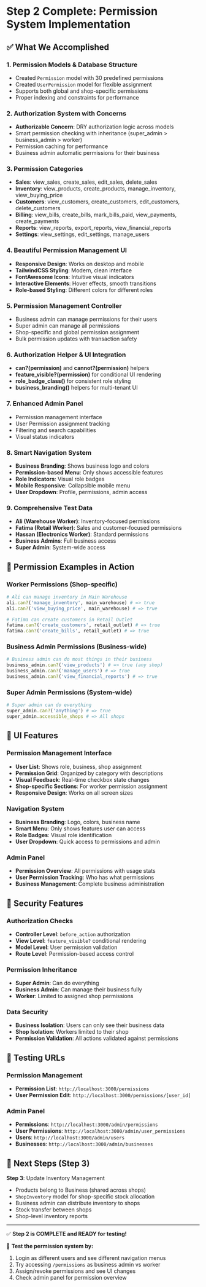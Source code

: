 # Step 2 Complete: Permission System Implementation

## ✅ What We Accomplished

### 1. **Permission Models & Database Structure**
- Created `Permission` model with 30 predefined permissions
- Created `UserPermission` model for flexible assignment
- Supports both global and shop-specific permissions
- Proper indexing and constraints for performance

### 2. **Authorization System with Concerns**
- **Authorizable Concern**: DRY authorization logic across models
- Smart permission checking with inheritance (super_admin > business_admin > worker)
- Permission caching for performance
- Business admin automatic permissions for their business

### 3. **Permission Categories**
- **Sales**: view_sales, create_sales, edit_sales, delete_sales
- **Inventory**: view_products, create_products, manage_inventory, view_buying_price
- **Customers**: view_customers, create_customers, edit_customers, delete_customers  
- **Billing**: view_bills, create_bills, mark_bills_paid, view_payments, create_payments
- **Reports**: view_reports, export_reports, view_financial_reports
- **Settings**: view_settings, edit_settings, manage_users

### 4. **Beautiful Permission Management UI**
- **Responsive Design**: Works on desktop and mobile
- **TailwindCSS Styling**: Modern, clean interface
- **FontAwesome Icons**: Intuitive visual indicators
- **Interactive Elements**: Hover effects, smooth transitions
- **Role-based Styling**: Different colors for different roles

### 5. **Permission Management Controller**
- Business admin can manage permissions for their users
- Super admin can manage all permissions
- Shop-specific and global permission assignment
- Bulk permission updates with transaction safety

### 6. **Authorization Helper & UI Integration**
- **can?(permission)** and **cannot?(permission)** helpers
- **feature_visible?(permission)** for conditional UI rendering
- **role_badge_class()** for consistent role styling
- **business_branding()** helpers for multi-tenant UI

### 7. **Enhanced Admin Panel**
- Permission management interface
- User Permission assignment tracking
- Filtering and search capabilities
- Visual status indicators

### 8. **Smart Navigation System**
- **Business Branding**: Shows business logo and colors
- **Permission-based Menu**: Only shows accessible features
- **Role Indicators**: Visual role badges
- **Mobile Responsive**: Collapsible mobile menu
- **User Dropdown**: Profile, permissions, admin access

### 9. **Comprehensive Test Data**
- **Ali (Warehouse Worker)**: Inventory-focused permissions
- **Fatima (Retail Worker)**: Sales and customer-focused permissions  
- **Hassan (Electronics Worker)**: Standard permissions
- **Business Admins**: Full business access
- **Super Admin**: System-wide access

## 🎯 **Permission Examples in Action**

### Worker Permissions (Shop-specific)
```ruby
# Ali can manage inventory in Main Warehouse
ali.can?('manage_inventory', main_warehouse) # => true
ali.can?('view_buying_price', main_warehouse) # => true

# Fatima can create customers in Retail Outlet  
fatima.can?('create_customers', retail_outlet) # => true
fatima.can?('create_bills', retail_outlet) # => true
```

### Business Admin Permissions (Business-wide)
```ruby
# Business admin can do most things in their business
business_admin.can?('view_products') # => true (any shop)
business_admin.can?('manage_users') # => true
business_admin.can?('view_financial_reports') # => true
```

### Super Admin Permissions (System-wide)
```ruby
# Super admin can do everything
super_admin.can?('anything') # => true
super_admin.accessible_shops # => All shops
```

## 🎨 **UI Features**

### Permission Management Interface
- **User List**: Shows role, business, shop assignment
- **Permission Grid**: Organized by category with descriptions
- **Visual Feedback**: Real-time checkbox state changes
- **Shop-specific Sections**: For worker permission assignment
- **Responsive Design**: Works on all screen sizes

### Navigation System  
- **Business Branding**: Logo, colors, business name
- **Smart Menu**: Only shows features user can access
- **Role Badges**: Visual role identification
- **User Dropdown**: Quick access to permissions and admin

### Admin Panel
- **Permission Overview**: All permissions with usage stats
- **User Permission Tracking**: Who has what permissions
- **Business Management**: Complete business administration

## 🔐 **Security Features**

### Authorization Checks
- **Controller Level**: `before_action` authorization
- **View Level**: `feature_visible?` conditional rendering  
- **Model Level**: User permission validation
- **Route Level**: Permission-based access control

### Permission Inheritance
- **Super Admin**: Can do everything
- **Business Admin**: Can manage their business fully
- **Worker**: Limited to assigned shop permissions

### Data Security
- **Business Isolation**: Users can only see their business data
- **Shop Isolation**: Workers limited to their shop
- **Permission Validation**: All actions validated against permissions

## 🚀 **Testing URLs**

### Permission Management
- **Permission List**: `http://localhost:3000/permissions`  
- **User Permission Edit**: `http://localhost:3000/permissions/[user_id]`

### Admin Panel
- **Permissions**: `http://localhost:3000/admin/permissions`
- **User Permissions**: `http://localhost:3000/admin/user_permissions`
- **Users**: `http://localhost:3000/admin/users` 
- **Businesses**: `http://localhost:3000/admin/businesses`

## 🔄 **Next Steps (Step 3)**

**Step 3**: Update Inventory Management
- Products belong to Business (shared across shops)
- `ShopInventory` model for shop-specific stock allocation  
- Business admin can distribute inventory to shops
- Stock transfer between shops
- Shop-level inventory reports

---

✅ **Step 2 is COMPLETE and READY for testing!**

🎯 **Test the permission system by:**
1. Login as different users and see different navigation menus
2. Try accessing `/permissions` as business admin vs worker
3. Assign/revoke permissions and see UI changes
4. Check admin panel for permission overview
